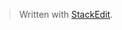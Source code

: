 


> Written with [StackEdit](https://stackedit.io/).
<!--stackedit_data:
eyJoaXN0b3J5IjpbLTExODEzNzUzMzZdfQ==
-->